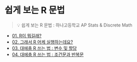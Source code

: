 # 쉽게 보는 R 문법

> 💡 쉽게 보는 R 문법 : 하나고등학교 AP Stats & Discrete Math

- [01. R이 뭐길래?](./01_what_is_r.md)
- [02. 그래서 R 어케 실행하는데요?](./02_how_to_use_r.md)
- [03. 대에충 R 쓰는 법 : 변수 및 할당](.03_r_basic_grammar_variables.md)
- [04. 대에충 R 쓰는 법 : 조건문과 반복문](./04_r_basic_grammar_cond_and_loop.md)
